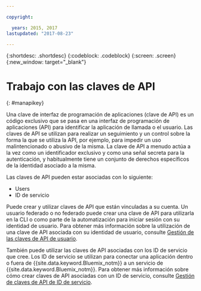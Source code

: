 ```yaml
---

copyright:

  years: 2015, 2017
lastupdated: "2017-08-23"

---
```


{:shortdesc: .shortdesc}
{:codeblock: .codeblock}
{:screen: .screen}
{:new_window: target="_blank"}

# Trabajo con las claves de API
{: #manapikey}

Una clave de interfaz de programación de aplicaciones (clave de API) es un código exclusivo que se pasa en una interfaz de programación de aplicaciones (API) para identificar la aplicación de llamada o el usuario.  Las claves de API se utilizan para realizar un seguimiento y un control sobre la forma la que se utiliza la API, por ejemplo, para impedir un uso malintencionado o abusivo de la misma. La clave de API a menudo actúa a la vez como un identificador exclusivo y como una señal secreta para la autenticación, y habitualmente tiene un conjunto de derechos específicos de la identidad asociado a la misma.

Las claves de API pueden estar asociadas con lo siguiente:

* Users
* ID de servicio

Puede crear y utilizar claves de API que están vinculadas a su cuenta. Un usuario federado o no federado puede crear una clave de API para utilizarla en la CLI o como parte de la automatización para iniciar sesión con su identidad de usuario. Para obtener más información sobre la utilización de una clave de API asociada con su identidad de usuario, consulte [Gestión de las claves de API de usuario](userid_keys.html).

También puede utilizar las claves de API asociadas con los ID de servicio que cree. Los ID de servicio se utilizan para conectar una aplicación dentro o fuera de {{site.data.keyword.Bluemix_notm}} a un servicio de {{site.data.keyword.Bluemix_notm}}. Para obtener más información sobre cómo crear claves de API asociadas con un ID de servicio, consulte [Gestión de claves de API de ID de servicio](serviceid_keys.html).


